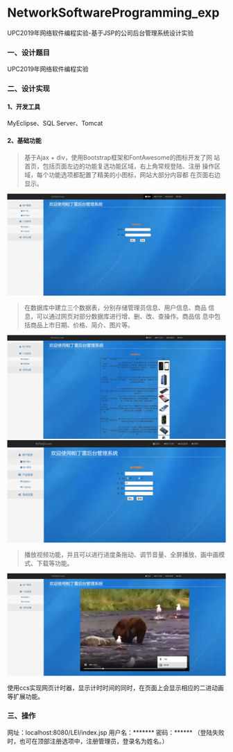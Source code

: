 # NetworkSoftwareProgramming_exp
 UPC2019年网络软件编程实验-基于JSP的公司后台管理系统设计实验
### 一、设计题目
 UPC2019年网络软件编程实验

### 二、设计实现
#### 1、开发工具
MyEclipse、SQL Server、Tomcat
#### 2、基础功能
>基于Ajax + div，使用Bootstrap框架和FontAwesome的图标开发了网
站首页，包括页面左边的功能复选功能区域，右上角常规登陆、注册
操作区域，每个功能选项都配置了精美的小图标，网站大部分内容都
在页面右边显示。

![](https://github.com/PaTinLei/NetworkSoftwareProgramming_exp/raw/master/images/网站首页.png)

>在数据库中建立三个数据表，分别存储管理员信息、用户信息、商品
信息，可以通过网页对部分数据库进行增、删、改、查操作。商品信
息中包括商品上市日期、价格、简介、图片等。

![](https://github.com/PaTinLei/NetworkSoftwareProgramming_exp/raw/master/images/商品信息显示.png)
![](https://github.com/PaTinLei/NetworkSoftwareProgramming_exp/raw/master/images/客户信息录入界面.png)

>播放视频功能，并且可以进行进度条拖动、调节音量、全屏播放、画中画模式、下载等功能。

![](https://github.com/PaTinLei/NetworkSoftwareProgramming_exp/raw/master/images/视频播放.png)

使用ccs实现网页计时器，显示计时时间的同时，在页面上会显示相应的二进动画等扩展功能。

### 三、操作
网址：localhost:8080/LEI/index.jsp
用户名：*******
密码：******
（登陆失败时，也可在顶部注册选项中，注册管理员，登录名为姓名。）
